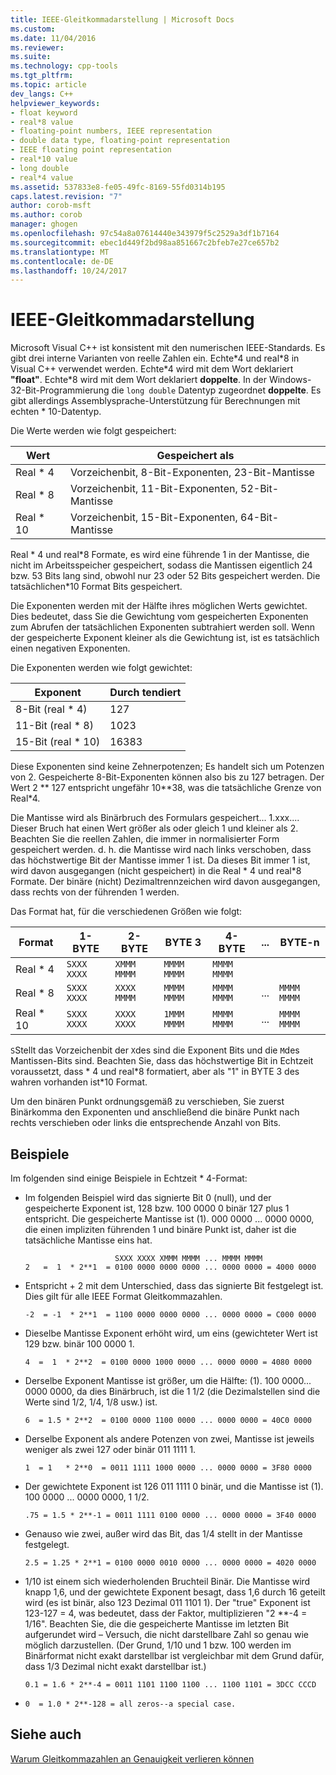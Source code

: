```yaml
---
title: IEEE-Gleitkommadarstellung | Microsoft Docs
ms.custom: 
ms.date: 11/04/2016
ms.reviewer: 
ms.suite: 
ms.technology: cpp-tools
ms.tgt_pltfrm: 
ms.topic: article
dev_langs: C++
helpviewer_keywords:
- float keyword
- real*8 value
- floating-point numbers, IEEE representation
- double data type, floating-point representation
- IEEE floating point representation
- real*10 value
- long double
- real*4 value
ms.assetid: 537833e8-fe05-49fc-8169-55fd0314b195
caps.latest.revision: "7"
author: corob-msft
ms.author: corob
manager: ghogen
ms.openlocfilehash: 97c54a8a07614440e343979f5c2529a3df1b7164
ms.sourcegitcommit: ebec1d449f2bd98aa851667c2bfeb7e27ce657b2
ms.translationtype: MT
ms.contentlocale: de-DE
ms.lasthandoff: 10/24/2017
---
```

# <a name="ieee-floating-point-representation"></a>IEEE-Gleitkommadarstellung
Microsoft Visual C++ ist konsistent mit den numerischen IEEE-Standards. Es gibt drei interne Varianten von reelle Zahlen ein. Echte\*4 und real\*8 in Visual C++ verwendet werden. Echte\*4 wird mit dem Wort deklariert **"float"**. Echte\*8 wird mit dem Wort deklariert **doppelte**. In der Windows-32-Bit-Programmierung die `long double` Datentyp zugeordnet **doppelte**. Es gibt allerdings Assemblysprache-Unterstützung für Berechnungen mit echten * 10-Datentyp.  
  
 Die Werte werden wie folgt gespeichert:  
  
|Wert|Gespeichert als|  
|-----------|---------------|  
|Real * 4|Vorzeichenbit, 8-Bit-Exponenten, 23-Bit-Mantisse|  
|Real * 8|Vorzeichenbit, 11-Bit-Exponenten, 52-Bit-Mantisse|  
|Real * 10|Vorzeichenbit, 15-Bit-Exponenten, 64-Bit-Mantisse|  
  
 Real * 4 und real\*8 Formate, es wird eine führende 1 in der Mantisse, die nicht im Arbeitsspeicher gespeichert, sodass die Mantissen eigentlich 24 bzw. 53 Bits lang sind, obwohl nur 23 oder 52 Bits gespeichert werden. Die tatsächlichen\*10 Format Bits gespeichert.  
  
 Die Exponenten werden mit der Hälfte ihres möglichen Werts gewichtet. Dies bedeutet, dass Sie die Gewichtung vom gespeicherten Exponenten zum Abrufen der tatsächlichen Exponenten subtrahiert werden soll. Wenn der gespeicherte Exponent kleiner als die Gewichtung ist, ist es tatsächlich einen negativen Exponenten.  
  
 Die Exponenten werden wie folgt gewichtet:  
  
|Exponent|Durch tendiert|  
|--------------|---------------|  
|8-Bit (real * 4)|127|  
|11-Bit (real * 8)|1023|  
|15-Bit (real * 10)|16383|  
  
 Diese Exponenten sind keine Zehnerpotenzen; Es handelt sich um Potenzen von 2. Gespeicherte 8-Bit-Exponenten können also bis zu 127 betragen. Der Wert 2 ** 127 entspricht ungefähr 10\*\*38, was die tatsächliche Grenze von Real\*4.  
  
 Die Mantisse wird als Binärbruch des Formulars gespeichert... 1.xxx.... Dieser Bruch hat einen Wert größer als oder gleich 1 und kleiner als 2. Beachten Sie die reellen Zahlen, die immer in normalisierter Form gespeichert werden. d. h. die Mantisse wird nach links verschoben, dass das höchstwertige Bit der Mantisse immer 1 ist. Da dieses Bit immer 1 ist, wird davon ausgegangen (nicht gespeichert) in die Real * 4 und real\*8 Formate. Der binäre (nicht) Dezimaltrennzeichen wird davon ausgegangen, dass rechts von der führenden 1 werden.  
  
 Das Format hat, für die verschiedenen Größen wie folgt:  
  
|Format|1-BYTE|2-BYTE|BYTE 3|4-BYTE|...|BYTE-n|  
|------------|------------|------------|------------|------------|---------|------------|  
|Real * 4|`SXXX XXXX`|`XMMM MMMM`|`MMMM MMMM`|`MMMM MMMM`|||  
|Real * 8|`SXXX XXXX`|`XXXX MMMM`|`MMMM MMMM`|`MMMM MMMM`|...|`MMMM MMMM`|  
|Real * 10|`SXXX XXXX`|`XXXX XXXX`|`1MMM MMMM`|`MMMM MMMM`|...|`MMMM MMMM`|  
  
 `S`Stellt das Vorzeichenbit der `X`des sind die Exponent Bits und die `M`des Mantissen-Bits sind. Beachten Sie, dass das höchstwertige Bit in Echtzeit voraussetzt, dass * 4 und real\*8 formatiert, aber als "1" in BYTE 3 des wahren vorhanden ist\*10 Format.  
  
 Um den binären Punkt ordnungsgemäß zu verschieben, Sie zuerst Binärkomma den Exponenten und anschließend die binäre Punkt nach rechts verschieben oder links die entsprechende Anzahl von Bits.  
  
## <a name="examples"></a>Beispiele  
 Im folgenden sind einige Beispiele in Echtzeit * 4-Format:  
  
-   Im folgenden Beispiel wird das signierte Bit 0 (null), und der gespeicherte Exponent ist, 128 bzw. 100 0000 0 binär 127 plus 1 entspricht. Die gespeicherte Mantisse ist (1). 000 0000 ... 0000 0000, die einen impliziten führenden 1 und binäre Punkt ist, daher ist die tatsächliche Mantisse eins hat.  
  
    ```  
                        SXXX XXXX XMMM MMMM ... MMMM MMMM  
    2   =  1  * 2**1  = 0100 0000 0000 0000 ... 0000 0000 = 4000 0000  
    ```  
  
-   Entspricht + 2 mit dem Unterschied, dass das signierte Bit festgelegt ist. Dies gilt für alle IEEE Format Gleitkommazahlen.  
  
    ```  
    -2  = -1  * 2**1  = 1100 0000 0000 0000 ... 0000 0000 = C000 0000  
    ```  
  
-   Dieselbe Mantisse Exponent erhöht wird, um eins (gewichteter Wert ist 129 bzw. binär 100 0000 1.  
  
    ```  
    4  =  1  * 2**2  = 0100 0000 1000 0000 ... 0000 0000 = 4080 0000  
    ```  
  
-   Derselbe Exponent Mantisse ist größer, um die Hälfte: (1). 100 0000... 0000 0000, da dies Binärbruch, ist die 1 1/2 (die Dezimalstellen sind die Werte sind 1/2, 1/4, 1/8 usw.) ist.  
  
    ```  
    6  = 1.5 * 2**2  = 0100 0000 1100 0000 ... 0000 0000 = 40C0 0000  
    ```  
  
-   Derselbe Exponent als andere Potenzen von zwei, Mantisse ist jeweils weniger als zwei 127 oder binär 011 1111 1.  
  
    ```  
    1  = 1   * 2**0  = 0011 1111 1000 0000 ... 0000 0000 = 3F80 0000  
    ```  
  
-   Der gewichtete Exponent ist 126 011 1111 0 binär, und die Mantisse ist (1). 100 0000 ... 0000 0000, 1 1/2.  
  
    ```  
    .75 = 1.5 * 2**-1 = 0011 1111 0100 0000 ... 0000 0000 = 3F40 0000  
    ```  
  
-   Genauso wie zwei, außer wird das Bit, das 1/4 stellt in der Mantisse festgelegt.  
  
    ```  
    2.5 = 1.25 * 2**1 = 0100 0000 0010 0000 ... 0000 0000 = 4020 0000  
    ```  
  
-   1/10 ist einem sich wiederholenden Bruchteil Binär. Die Mantisse wird knapp 1,6, und der gewichtete Exponent besagt, dass 1,6 durch 16 geteilt wird (es ist binär, also 123 Dezimal 011 1101 1). Der "true" Exponent ist 123-127 = 4, was bedeutet, dass der Faktor, multiplizieren "2 **-4 = 1/16". Beachten Sie, die die gespeicherte Mantisse im letzten Bit aufgerundet wird – Versuch, die nicht darstellbare Zahl so genau wie möglich darzustellen. (Der Grund, 1/10 und 1 bzw. 100 werden im Binärformat nicht exakt darstellbar ist vergleichbar mit dem Grund dafür, dass 1/3 Dezimal nicht exakt darstellbar ist.)  
  
    ```  
    0.1 = 1.6 * 2**-4 = 0011 1101 1100 1100 ... 1100 1101 = 3DCC CCCD  
    ```  
  
-   `0  = 1.0 * 2**-128 = all zeros--a special case.`  
  
## <a name="see-also"></a>Siehe auch  
 [Warum Gleitkommazahlen an Genauigkeit verlieren können](../../build/reference/why-floating-point-numbers-may-lose-precision.md)